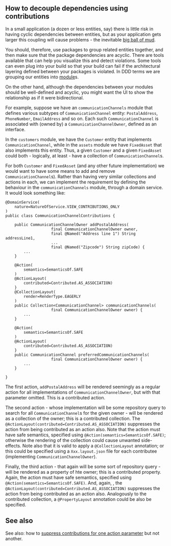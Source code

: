 How to decouple dependencies using contributions
------------------------------------------------

In a small application (a dozen or less entities, say) there is little risk in having cyclic
dependencies between entities, but as your application gets larger this coupling will cause problems - the inevitable [big ball of mud](http://en.wikipedia.org/wiki/Big_ball_of_mud).

You should, therefore, use packages to group related entities together, and then make sure that the package dependencies are acyclic.  There are tools available that can help you visualize this and detect violations.  Some tools can even plug into your build so that your build can fail if the architectural layering defined between your packages is violated.  In DDD terms we are grouping our entities into [module](http://domainlanguage.com/ddd/patterns)s.

On the other hand, although the dependencies between your modules should be well-defined and acyclic, you might want the UI to show the relationship as if it were bidirectional.

For example, suppose we have an `communicationChannels` module that defines various subtypes of `CommunicationChannel` entity: `PostalAddress`, `PhoneNumber`, `EmailAddress` and so on.  Each such `CommunicationChannel` is associated with (owned by) a `CommunicationChannelOwner`, defined as an interface.

In the `customers` module, we have the `Customer` entity that implements `CommunicationChannel`, while in the `assets` module we have `FixedAsset` that also implements this entity.  Thus, a given `Customer` and a given `FixedAsset` could both - logically, at least - have a collection of `CommunicationChannel`s.

For both `Customer` and `FixedAsset` (and any other future implementation) we would want to have some means to add and remove `CommunicationChannel`s).  Rather than having very similar collections and actions in each, we can implement the requirement by defining the behaviour in the `communicationChannels` module, through a domain service.  It would look something like:

    @DomainService(
        nature=NatureOfService.VIEW_CONTRIBUTIONS_ONLY
    )
    public class CommunicationChannelContributions {

        public CommunicationChannelOwner addPostalAddress(
                        final CommunicationChannelOwner owner,
                        final @Named("Address line 1") String addressLine1,
                        ... 
                        final @Named("Zipcode") String zipCode) {
            ...
        }

        @Action(
            semantics=SemanticsOf.SAFE
        )
        @ActionLayout(
            contributed=Contributed.AS_ASSOCIATION)
        }
        @CollectionLayout(
            render=RenderType.EAGERLY
        )
        public Collection<CommunicationChannel> communicationChannels(
                        final CommunicationChannelOwner owner) {
            ...
        }

        @Action(
            semantics=SemanticsOf.SAFE
        )
        @ActionLayout(
            contributed=Contributed.AS_ASSOCIATION)
        }
        public CommunicationChannel preferredCommunicationChannels(
                        final CommunicationChannelOwner owner) {
            ...
        }

    }

The first action, `addPostalAddress` will be rendered seemingly as a regular action for all implementations of `CommunicationChannelOwner`, but with that parameter omitted.  This is a contributed action.

The second action - whose implementation will be some repository query to search for all `CommunicationChannel`s for the given owner - will be rendered as a collection of the owner; this is a contributed collection.  The `@ActionLayout(contributed=Contributed.AS_ASSOCIATION)` suppresses the action from being contributed as an action also.  Note that the action must have safe semantics, specified using `@Action(semantics=SemanticsOf.SAFE)`; otherwise the rendering of the collection could cause unwanted side-effects.  Note also that it is valid to apply a `@CollectionLayout` annotation; or this could be specified using a `Xxx.layout.json` file for each contributee (implementing `CommunicationChannelOwner`).

Finally, the third action - that again will be some sort of repository query - will be rendered as a property of hte owner; this is a contributed property.  Again, the action must have safe semantics, specified using `@Action(semantics=SemanticsOf.SAFE)`.  And, again, , the `@ActionLayout(contributed=Contributed.AS_ASSOCIATION)` suppresses the action from being contributed as an action also.  Analogously to the contributed collection, a `@PropertyLayout` annotation could be also be specified.

## See also

See also: how to [suppress contributions for one action parameter](./how-to-suppress-contributions-to-action-parameter.html) but not another.

